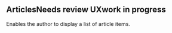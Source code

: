 <h2>Articles<span class="status review">Needs review UX</span><span class="status in-progress">work in progress</span></h2>

Enables the author to display a list of article items.